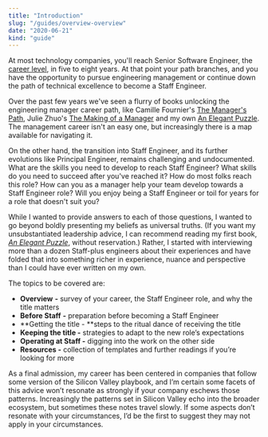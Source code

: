 ```yaml
---
title: "Introduction"
slug: "/guides/overview-overview"
date: "2020-06-21"
kind: "guide"
---
```


At most technology companies, you'll reach Senior Software Engineer, the [career level](https://lethain.com/mailbag-beyond-career-level/), in five to eight years. At that point your path branches, and you have the opportunity to pursue engineering management or continue down the path of technical excellence to become a Staff Engineer.

Over the past few years we've seen a flurry of books unlocking the engineering manager career path, like Camille Fournier's [The Manager's Path](https://www.amazon.com/Managers-Path-Leaders-Navigating-Growth/dp/1491973897), Julie Zhuo's [The Making of a Manager](https://www.amazon.com/Making-Manager-What-Everyone-Looks/dp/0735219567/) and my own [An Elegant Puzzle](https://www.amazon.com/Elegant-Puzzle-Systems-Engineering-Management/dp/1732265186). The management career isn't an easy one, but increasingly there is a map available for navigating it.

On the other hand, the transition into Staff Engineer, and its further evolutions like Principal Engineer, remains challenging and undocumented. What are the skills you need to develop to reach Staff Engineer? What skills do you need to succeed after you've reached it? How do most folks reach this role? How can you as a manager help your team develop towards a Staff Engineer role? Will you enjoy being a Staff Engineer or toil for years for a role that doesn't suit you?

While I wanted to provide answers to each of those questions, I wanted to go beyond boldly presenting my beliefs as universal truths. (If you want my unsubstantiated leadership advice, I can recommend reading my first book, _[An Elegant Puzzle](https://www.amazon.com/Elegant-Puzzle-Systems-Engineering-Management/dp/1732265186)_, without reservation.) Rather, I started with interviewing more than a dozen Staff-plus engineers about their experiences and have folded that into something richer in experience, nuance and perspective than I could have ever written on my own.

The topics to be covered are:

*   **Overview** **-** survey of your career, the Staff Engineer role, and why the title matters
*   **Before Staff** **-** preparation before becoming a Staff Engineer
*   **Getting the title - **steps to the ritual dance of receiving the title
*   **Keeping the title -** strategies to adapt to the new role’s expectations
*   **Operating at Staff -** digging into the work on the other side
*   **Resources -** collection of templates and further readings if you’re looking for more

As a final admission, my career has been centered in companies that follow some version of the Silicon Valley playbook, and I’m certain some facets of this advice won’t resonate as strongly if your company eschews those patterns. Increasingly the patterns set in Silicon Valley echo into the broader ecosystem, but sometimes these notes travel slowly. If some aspects don’t resonate with your circumstances, I’d be the first to suggest they may not apply in your circumstances.